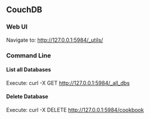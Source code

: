 ## CouchDB
### Web UI
Navigate to: http://127.0.0.1:5984/_utils/

### Command Line
#### List all Databases
Execute: curl -X GET http://127.0.0.1:5984/_all_dbs

#### Delete Database
Execute: curl -X DELETE http://127.0.0.1:5984/cookbook
